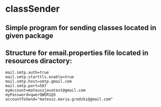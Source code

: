 # classSender
## Simple program for sending classes located in given package
## Structure for email.properties file located in resources diractory:
```
mail.smtp.auth=true
mail.smtp.starttls.enable=true
mail.smtp.host=smtp.gmail.com
mail.smtp.port=587
myAccount=mateuszjavatest@gmail.com
myPassword=qwerQWER1@3
accountToSend="mateusz.maria.grodzki@gmail.com"
```
